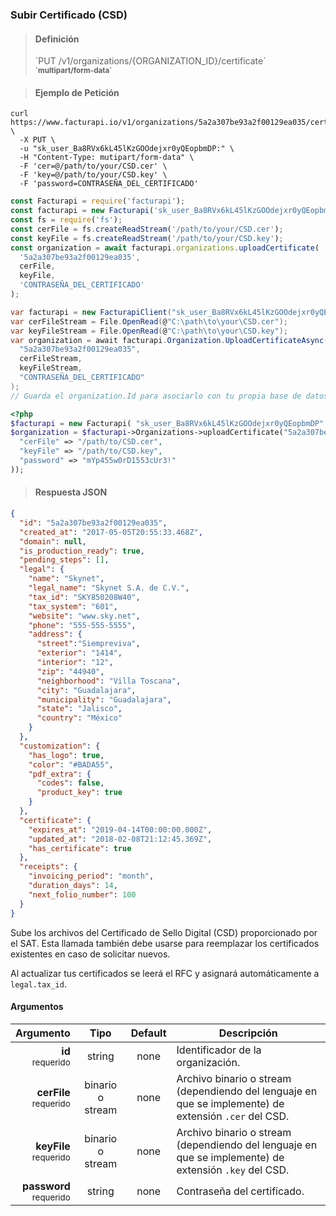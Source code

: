 ### Subir Certificado (CSD)

> <h4 class="toc-ignore">Definición</h4>
> `PUT /v1/organizations/{ORGANIZATION_ID}/certificate`
> <br/>
> <small><strong>`multipart/form-data`</strong></small>

> <h4 class="toc-ignore">Ejemplo de Petición</h4>

```shell
curl https://www.facturapi.io/v1/organizations/5a2a307be93a2f00129ea035/certificate \
  -X PUT \
  -u "sk_user_Ba8RVx6kL45lKzGOOdejxr0yQEopbmDP:" \
  -H "Content-Type: mutipart/form-data" \
  -F 'cer=@/path/to/your/CSD.cer' \
  -F 'key=@/path/to/your/CSD.key' \
  -F 'password=CONTRASEÑA_DEL_CERTIFICADO'
```

```javascript
const Facturapi = require('facturapi');
const facturapi = new Facturapi('sk_user_Ba8RVx6kL45lKzGOOdejxr0yQEopbmDP');
const fs = require('fs');
const cerFile = fs.createReadStream('/path/to/your/CSD.cer');
const keyFile = fs.createReadStream('/path/to/your/CSD.key');
const organization = await facturapi.organizations.uploadCertificate(
  '5a2a307be93a2f00129ea035',
  cerFile,
  keyFile,
  'CONTRASEÑA_DEL_CERTIFICADO'
);
```

```csharp
var facturapi = new FacturapiClient("sk_user_Ba8RVx6kL45lKzGOOdejxr0yQEopbmDP");
var cerFileStream = File.OpenRead(@"C:\path\to\your\CSD.cer");
var keyFileStream = File.OpenRead(@"C:\path\to\your\CSD.key");
var organization = await facturapi.Organization.UploadCertificateAsync(
  "5a2a307be93a2f00129ea035",
  cerFileStream,
  keyFileStream,
  "CONTRASEÑA_DEL_CERTIFICADO"
);
// Guarda el organization.Id para asociarlo con tu propia base de datos
```

```php
<?php
$facturapi = new Facturapi( "sk_user_Ba8RVx6kL45lKzGOOdejxr0yQEopbmDP" );
$organization = $facturapi->Organizations->uploadCertificate("5a2a307be93a2f00129ea035", array(
  "cerFile" => "/path/to/CSD.cer",
  "keyFile" => "/path/to/CSD.key",
  "password" => "mYp455w0rD1553cUr3!"
));
```

> <h4 class="toc-ignore">Respuesta JSON</h4>

```json
{
  "id": "5a2a307be93a2f00129ea035",
  "created_at": "2017-05-05T20:55:33.468Z",
  "domain": null,
  "is_production_ready": true,
  "pending_steps": [],
  "legal": {
    "name": "Skynet",
    "legal_name": "Skynet S.A. de C.V.",
    "tax_id": "SKY850208W40",
    "tax_system": "601",
    "website": "www.sky.net",
    "phone": "555-555-5555",
    "address": {
      "street":"Siempreviva",
      "exterior": "1414",
      "interior": "12",
      "zip": "44940",
      "neighborhood": "Villa Toscana",
      "city": "Guadalajara",
      "municipality": "Guadalajara",
      "state": "Jalisco",
      "country": "México"
    }
  },
  "customization": {
    "has_logo": true,
    "color": "#BADA55",
    "pdf_extra": {
      "codes": false,
      "product_key": true
    }
  },
  "certificate": {
    "expires_at": "2019-04-14T00:00:00.000Z",
    "updated_at": "2018-02-08T21:12:45.369Z",
    "has_certificate": true
  },
  "receipts": {
    "invoicing_period": "month",
    "duration_days": 14,
    "next_folio_number": 100
  }
}
```

Sube los archivos del Certificado de Sello Digital (CSD) proporcionado por el SAT.
Esta llamada también debe usarse para reemplazar los certificados existentes en caso de solicitar nuevos.

Al actualizar tus certificados se leerá el RFC y asignará automáticamente a `legal.tax_id`.

#### Argumentos

Argumento | Tipo | Default | Descripción
---------:|:----:|:-------:| -----------
**id**<br><small>requerido</small> | string | none | Identificador de la organización.
**cerFile**<br><small>requerido</small> | binario o stream | none | Archivo binario o stream (dependiendo del lenguaje en que se implemente) de extensión `.cer` del CSD.
**keyFile**<br><small>requerido</small> | binario o stream | none | Archivo binario o stream (dependiendo del lenguaje en que se implemente) de extensión `.key` del CSD.
**password**<br><small>requerido</small> | string | none | Contraseña del certificado.
